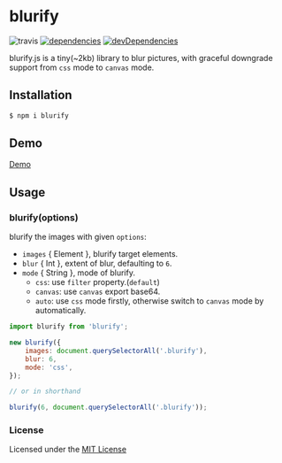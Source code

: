 # blurify

![travis](https://api.travis-ci.org/JustClear/blurify.svg?branch=master)
[![dependencies](https://david-dm.org/justclear/blurify.svg)](https://david-dm.org/justclear/blurify#info=dependencies&view=table)
[![devDependencies](https://david-dm.org/justclear/blurify/dev-status.svg)](https://david-dm.org/justclear/blurify#info=devDependencies&view=table)

blurify.js is a tiny(~2kb) library to blur pictures, with graceful downgrade support from `css` mode to `canvas` mode.

## Installation

```sh
$ npm i blurify
```

## Demo

[Demo](https://justclear.github.io/blurify/)

## Usage

### blurify(options)

blurify the images with given `options`:

- `images` { Element }, blurify target elements.
- `blur` { Int }, extent of blur, defaulting to `6`.
- `mode` { String }, mode of blurify.
    - `css`: use `filter` property.(`default`)
    - `canvas`: use `canvas` export base64.
    - `auto`: use `css` mode firstly, otherwise switch to `canvas` mode by automatically.

```js
import blurify from 'blurify';

new blurify({
    images: document.querySelectorAll('.blurify'),
    blur: 6,
    mode: 'css',
});

// or in shorthand

blurify(6, document.querySelectorAll('.blurify'));
```

### License

Licensed under the [MIT License](https://github.com/JustClear/blurify/blob/master/LICENSE)
